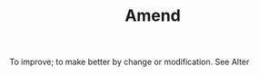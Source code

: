 ---
title: Amend
letter: A
permalink: "/definitions/bld-amend.html"
body: To improve; to make better by change or modification. See Alter
published_at: '2018-07-07'
source: Black's Law Dictionary 2nd Ed (1910)
layout: post
---